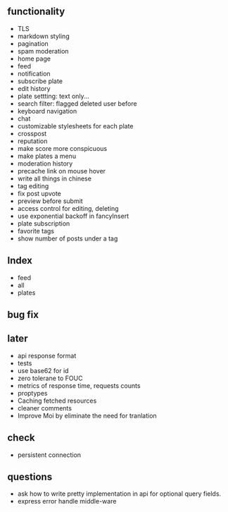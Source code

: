 ## functionality
* TLS
* markdown styling
* pagination
* spam moderation
* home page
* feed
* notification
* subscribe plate
* edit history
* plate settting: text only...
* search filter: flagged deleted user before
* keyboard navigation
* chat
* customizable stylesheets for each plate
* crosspost
* reputation
* make score more conspicuous
* make plates a menu
* moderation history
* precache link on mouse hover
* write all things in chinese
* tag editing
* fix post upvote
* preview before submit
* access control for editing, deleting
* use exponential backoff in fancyInsert
* plate subscription
* favorite tags
* show number of posts under a tag

## Index
* feed
* all
* plates

## bug fix

## later
* api response format
* tests
* use base62 for id
* zero tolerane to FOUC
* metrics of response time, requests counts
* proptypes
* Caching fetched resources
* cleaner comments
* Improve Moi by eliminate the need for tranlation

## check
* persistent connection

## questions
* ask how to write pretty implementation in api for optional query fields.
* express error handle middle-ware
